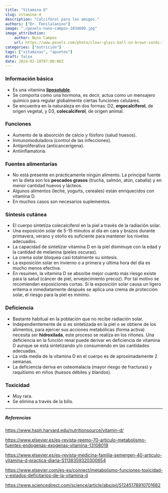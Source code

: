 ```yaml
---
title: "Vitamina D"
slug: vitamina-d
description: "Calciferol para los amigos."
authors: ["Dr. Fenilalanino"]
image: "./pexels-nuno-campos-1834609.jpg"
image_attribution:
    author: Nuno Campos
    url: https://www.pexels.com/photo/clear-glass-ball-on-brown-sands-1834609/
categories: ["nutrición"]
tags: ["vitaminas", "apuntes"]
draft: false
date: 2024-02-18T07:00:00Z
---
```


### Información básica
- Es una vitamina **[liposoluble](../vitaminas-general)**.
- Se comporta como una hormona, es decir, actua como un mensajero químico para regular globalmente ciertas funciones celulares.
- Se encuentra en la naturaleza en dos formas: D2, **ergocalciferol**, de origen vegetal, y D3, **colecalciferol**, de origen animal.

### Funciones
- Aumento de la absorción de calcio y fósforo (salud huesos).
- Inmunomoduladora (control de las infecciones).
- Antiproliferativa (anticancerígena).
- Antiinflamatoria.

### Fuentes alimentarias
- No está presente en prácticamente ningún alimento. La principal fuente en la dieta son los **pescados grasos** (trucha, salmón, atún, caballa) y en menor cantidad huevos y lácteos.
- Algunos alimentos (leche, yogurts, cereales) están enriquecidos con vitamina D.
- En muchos casos son necesarios suplementos.

### Síntesis cutánea
- El cuerpo sintetiza colecalciferol en la piel a través de la radiación solar.
- Una exposición solar de 5-15 minutos al día en cara y brazos durante primavera, verano y otoño es suficiente para mantener los niveles adecuados.
- La capacidad de sintetizar vitamina D en la piel disminuye con la edad y la cantidad de melanina (pieles oscuras).
- La crema solar bloquea casi totalmente su síntesis.
- La exposición solar en invierno o a primera y última hora del día es mucho menos efectiva.
- En resumen, la vitamina D se absorbe mejor cuanto más riesgo existe para la salud (cáncer de piel, envejecimiento precoz). Por tal motivo se recomiendan exposiciones cortas. Si la exposición solar causa un ligero eritema e inmediatamente después se aplica una crema de protección solar, el riesgo para la piel es mínimo.

### Deficiencia
- Bastante habitual en la población que no recibe radiación solar.
- Independientemente de si es sintetizada en la piel o se obtiene de los alimentos, para ejercer sus acciones metabólicas (forma activa) necesita ser **hidroxilada**, este proceso se realiza en los riñones. Una deficiencia en la función renal puede derivar en deficiencia de vitamina D aunque se está sintetizando y/o consumiendo en las cantidades adecuadas.
- La vida media de la vitamina D en el cuerpo es de aproximadamente 2 semanas.
- La deficiencia deriva en osteomalacia (mayor riesgo de fracturas) y raquitismo en niños (huesos débiles y blandos).

### Toxicidad
- Muy rara.
- Se elimina a través de la bilis.


---

##### Referencias

https://www.hsph.harvard.edu/nutritionsource/vitamin-d/

https://www.elsevier.es/es-revista-reemo-70-articulo-metabolismo-fuentes-endogenas-exogenas-vitamina-13108019

https://www.elsevier.es/es-revista-medicina-familia-semergen-40-articulo-vitamina-d-practica-diaria-S1138359320300654

https://www.elsevier.com/es-es/connect/metabolismo-funciones-toxicidad-y-estados-deficitarios-de-la-vitamina-d

https://www.sciencedirect.com/science/article/abs/pii/S1245178910701682
